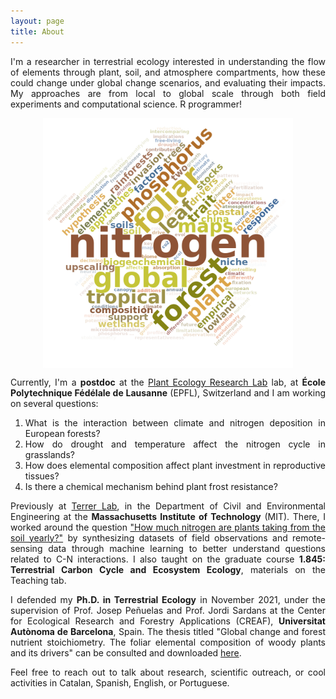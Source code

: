 ```yaml
---
layout: page
title: About
---
```

<style>body {text-align: justify}</style>

I'm a researcher in terrestrial ecology interested in understanding the flow of elements through plant, soil, and atmosphere compartments, how these could change under global change scenarios, and evaluating their impacts. My approaches are from local to global scale through both field experiments and computational science. R programmer!

<div style="text-align: center;">
<img src="assets/img/worldcloud.png" style="vertical-align:middle" width="400" height="400"> 
</div>

Currently, I'm a **postdoc** at the [Plant Ecology Research Lab](https://people.epfl.ch/helena.vallicrosa?lang=en) lab, at **École Polytechnique Fédélale de Lausanne** (EPFL), Switzerland and I am working on several questions:

1. What is the interaction between climate and nitrogen deposition in European forests?
2. How do drought and temperature affect the nitrogen cycle in grasslands?
3. How does elemental composition affect plant investment in reproductive tissues?
4. Is there a chemical mechanism behind plant frost resistance?

Previously at [Terrer Lab](https://terrerlab.mit.edu/), in the Department of Civil and Environmental Engineering at the **Massachusetts Institute of Technology** (MIT). There, I worked around the question ["How much nitrogen are plants taking from the soil yearly?"](http://terrerlab.mit.edu/how-much-nitrogen-can-plants-absorb-soil-yearly) by synthesizing datasets of field observations and remote-sensing data through machine learning to better understand questions related to C-N interactions. I also taught on the graduate course **1.845: Terrestrial Carbon Cycle and Ecosystem Ecology**, materials on the Teaching tab.

I defended my **Ph.D. in Terrestrial Ecology** in November 2021, under the supervision of Prof. Josep Peñuelas and Prof. Jordi Sardans at the Center for Ecological Research and Forestry Applications (CREAF), **Universitat Autònoma de Barcelona**, Spain. The thesis titled "Global change and forest nutrient stoichiometry. The foliar elemental composition of woody plants and its drivers" can be consulted and downloaded [here](https://ddd.uab.cat/pub/tesis/2021/hdl_10803_674539/hvp1de1.pdf).

Feel free to reach out to talk about research, scientific outreach, or cool activities in Catalan, Spanish, English, or Portuguese.
